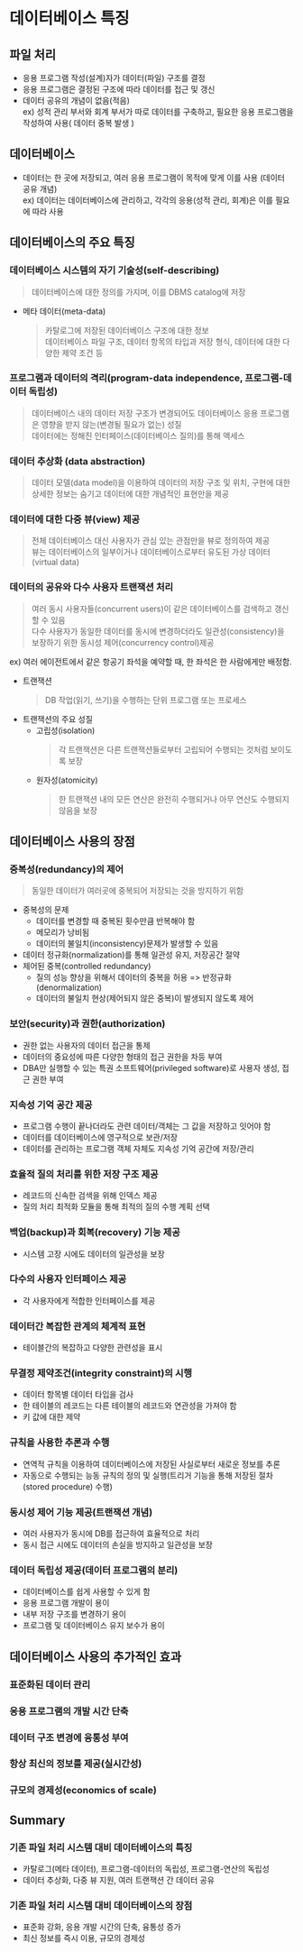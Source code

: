 # 데이터베이스 특징
## 파일 처리
- 응용 프로그램 작성(설계)자가 데이터(파일) 구조를 결정
- 응용 프로그램은 결정된 구조에 따라 데이터를 접근 및 갱신
- 데이터 공유의 개념이 없음(적음)<br>
ex) 성적 관리 부서와 회계 부서가 따로 데이터를 구축하고, 필요한 응용 프로그램을 작성하여 사용( 데이터 중복 발생 )
## 데이터베이스
- 데이터는 한 곳에 저장되고, 여러 응용 프로그램이 목적에 맞게 이를 사용 (데이터 공유 개념)<br>
ex) 데이터는 데이터베이스에 관리하고, 각각의 응용(성적 관리, 회계)은 이를 필요에 따라 사용
## 데이터베이스의 주요 특징
### 데이터베이스 시스템의 자기 기술성(self-describing)
> 데이터베이스에 대한 정의를 가지며, 이를 DBMS catalog에 저장
- 메타 데이터(meta-data)
  > 카탈로그에 저장된 데이터베이스 구조에 대한 정보<br>
  > 데이터베이스 파일 구조, 데이터 항목의 타입과 저장 형식, 데이터에 대한 다양한 제약 조건 등
### 프로그램과 데이터의 격리(program-data independence, 프로그램-데이터 독립성)
  > 데이터베이스 내의 데이터 저장 구조가 변경되어도 데이터베이스 응용 프로그램은 영향을 받지 않는(변경될 필요가 없는) 성질<br>
  > 데이터에는 정해진 인터페이스(데이터베이스 질의)를 통해 액세스
### 데이터 추상화 (data abstraction)
  > 데이터 모델(data model)을 이용하여 데이터의 저장 구조 및 위치, 구현에 대한 상세한 정보는 숨기고 데이터에 대한 개념적인 표현만을 제공
### 데이터에 대한 다중 뷰(view) 제공
  > 전체 데이터베이스 대신 사용자가 관심 있는 관점만을 뷰로 정의하여 제공<br>
  > 뷰는 데이터베이스의 일부이거나 데이터베이스로부터 유도된 가상 데이터(virtual data)
### 데이터의 공유와 다수 사용자 트랜잭션 처리
  > 여러 동시 사용자들(concurrent users)이 같은 데이터베이스를 검색하고 갱신할 수 있음<br>
  > 다수 사용자가 동일한 데이터를 동시에 변경하더라도 일관성(consistency)을 보장하기 위한 동시성 제어(concurrency control)제공<br>
  
  ex) 여러 에이전트에서 같은 항공기 좌석을 예약할 때, 한 좌석은 한 사람에게만 배정함.
  - 트랜잭션
    > DB 작업(읽기, 쓰기)을 수행하는 단위 프로그램 또는 프로세스
  - 트랜잭션의 주요 성질
    - 고립성(isolation)
      > 각 트랜잭션은 다른 트랜잭션들로부터 고립되어 수행되는 것처럼 보이도록 보장
    - 원자성(atomicity)
      > 한 트랜잭션 내의 모든 연산은 완전히 수행되거나 아무 연산도 수행되지 않음을 보장
## 데이터베이스 사용의 장점
### 중복성(redundancy)의 제어
> 동일한 데이터가 여러곳에 중복되어 저장되는 것을 방지하기 위함
- 중복성의 문제
  - 데이터를 변경할 때 중복된 횟수만큼 반복해야 함
  - 메모리가 낭비됨
  - 데이터의 불일치(inconsistency)문제가 발생할 수 있음
- 데이터 정규화(normalization)를 통해 일관성 유지, 저장공간 절약
- 제어된 중복(controlled redundancy)
  - 질의 성능 향상을 위해서 데이터의 중복을 허용 => 반정규화(denormalization)
  - 데이터의 불일치 현상(제어되지 않은 중복)이 발생되지 않도록 제어
### 보안(security)과 권한(authorization)
- 권한 없는 사용자의 데이터 접근을 통제
- 데이터의 중요성에 따른 다양한 형태의 접근 권한을 차등 부여
- DBA만 실행할 수 있는 특권 소프트웨어(privileged software)로 사용자 생성, 접근 권한 부여
### 지속성 기억 공간 제공
- 프로그램 수행이 끝나더라도 관련 데이터/객체는 그 값을 저장하고 잇어야 함
- 데이터를 데이터베이스에 영구적으로 보관/저장
- 데이터를 관리하는 프로그램 객체 자체도 지속성 기억 공간에 저장/관리
### 효율적 질의 처리를 위한 저장 구조 제공
- 레코드의 신속한 검색을 위해 인덱스 제공
- 질의 처리 최적화 모듈을 통해 최적의 질의 수행 계획 선택
### 백업(backup)과 회복(recovery) 기능 제공
- 시스템 고장 시에도 데이터의 일관성을 보장
### 다수의 사용자 인터페이스 제공
- 각 사용자에게 적합한 인터페이스를 제공
### 데이터간 복잡한 관계의 체계적 표현
- 테이블간의 복잡하고 다양한 관련성을 표시
### 무결정 제약조건(integrity constraint)의 시행
- 데이터 항목별 데이터 타입을 검사
- 한 테이블의 레코드는 다른 테이블의 레코드와 연관성을 가져야 함
- 키 값에 대한 제약
### 규칙을 사용한 추론과 수행
- 연역적 규칙을 이용하여 데이터베이스에 저장된 사실로부터 새로운 정보를 추론
- 자동으로 수행되는 능동 규칙의 정의 및 실행(트리거 기능을 통해 저장된 절차(stored procedure) 수행)
### 동시성 제어 기능 제공(트랜잭션 개념)
- 여러 사용자가 동시에 DB를 접근하여 효율적으로 처리
- 동시 접근 시에도 데이터의 손실을 방지하고 일관성을 보장
### 데이터 독립성 제공(데이터 프로그램의 분리)
- 데이터베이스를 쉽게 사용할 수 있게 함
- 응용 프로그램 개발이 용이
- 내부 저장 구조를 변경하기 용이
- 프로그램 및 데이터베이스 유지 보수가 용이
## 데이터베이스 사용의 추가적인 효과
### 표준화된 데이터 관리
### 응용 프로그램의 개발 시간 단축
### 데이터 구조 변경에 융통성 부여
### 항상 최신의 정보를 제공(실시간성)
### 규모의 경제성(economics of scale)
## Summary
### 기존 파일 처리 시스템 대비 데이터베이스의 특징
- 카탈로그(메타 데이터), 프로그램-데이터의 독립성, 프로그램-연산의 독립성
- 데이터 추상화, 다중 뷰 지원, 여러 트랜잭션 간 데이터 공유
### 기존 파일 처리 시스템 대비 데이터베이스의 장점
- 표준화 강화, 응용 개발 시간의 단축, 융통성 증가
- 최신 정보를 즉시 이용, 규모의 경제성
